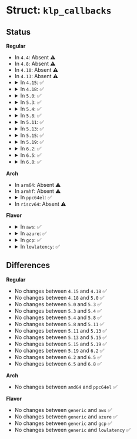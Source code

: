 # Struct: <code>klp_callbacks</code>

## Status
<b>Regular</b>
<ul>
<li>
In <code>4.4</code>: Absent ⚠️
</li>
<li>
In <code>4.8</code>: Absent ⚠️
</li>
<li>
In <code>4.10</code>: Absent ⚠️
</li>
<li>
In <code>4.13</code>: Absent ⚠️
</li>
<li>
<details>
<summary>In <code>4.15</code>: ✅</summary>

```c
struct klp_callbacks {
    int (*pre_patch)(struct klp_object *);
    void (*post_patch)(struct klp_object *);
    void (*pre_unpatch)(struct klp_object *);
    void (*post_unpatch)(struct klp_object *);
    bool post_unpatch_enabled;
};
```
</details>
</li>
<li>
<details>
<summary>In <code>4.18</code>: ✅</summary>

```c
struct klp_callbacks {
    int (*pre_patch)(struct klp_object *);
    void (*post_patch)(struct klp_object *);
    void (*pre_unpatch)(struct klp_object *);
    void (*post_unpatch)(struct klp_object *);
    bool post_unpatch_enabled;
};
```
</details>
</li>
<li>
<details>
<summary>In <code>5.0</code>: ✅</summary>

```c
struct klp_callbacks {
    int (*pre_patch)(struct klp_object *);
    void (*post_patch)(struct klp_object *);
    void (*pre_unpatch)(struct klp_object *);
    void (*post_unpatch)(struct klp_object *);
    bool post_unpatch_enabled;
};
```
</details>
</li>
<li>
<details>
<summary>In <code>5.3</code>: ✅</summary>

```c
struct klp_callbacks {
    int (*pre_patch)(struct klp_object *);
    void (*post_patch)(struct klp_object *);
    void (*pre_unpatch)(struct klp_object *);
    void (*post_unpatch)(struct klp_object *);
    bool post_unpatch_enabled;
};
```
</details>
</li>
<li>
<details>
<summary>In <code>5.4</code>: ✅</summary>

```c
struct klp_callbacks {
    int (*pre_patch)(struct klp_object *);
    void (*post_patch)(struct klp_object *);
    void (*pre_unpatch)(struct klp_object *);
    void (*post_unpatch)(struct klp_object *);
    bool post_unpatch_enabled;
};
```
</details>
</li>
<li>
<details>
<summary>In <code>5.8</code>: ✅</summary>

```c
struct klp_callbacks {
    int (*pre_patch)(struct klp_object *);
    void (*post_patch)(struct klp_object *);
    void (*pre_unpatch)(struct klp_object *);
    void (*post_unpatch)(struct klp_object *);
    bool post_unpatch_enabled;
};
```
</details>
</li>
<li>
<details>
<summary>In <code>5.11</code>: ✅</summary>

```c
struct klp_callbacks {
    int (*pre_patch)(struct klp_object *);
    void (*post_patch)(struct klp_object *);
    void (*pre_unpatch)(struct klp_object *);
    void (*post_unpatch)(struct klp_object *);
    bool post_unpatch_enabled;
};
```
</details>
</li>
<li>
<details>
<summary>In <code>5.13</code>: ✅</summary>

```c
struct klp_callbacks {
    int (*pre_patch)(struct klp_object *);
    void (*post_patch)(struct klp_object *);
    void (*pre_unpatch)(struct klp_object *);
    void (*post_unpatch)(struct klp_object *);
    bool post_unpatch_enabled;
};
```
</details>
</li>
<li>
<details>
<summary>In <code>5.15</code>: ✅</summary>

```c
struct klp_callbacks {
    int (*pre_patch)(struct klp_object *);
    void (*post_patch)(struct klp_object *);
    void (*pre_unpatch)(struct klp_object *);
    void (*post_unpatch)(struct klp_object *);
    bool post_unpatch_enabled;
};
```
</details>
</li>
<li>
<details>
<summary>In <code>5.19</code>: ✅</summary>

```c
struct klp_callbacks {
    int (*pre_patch)(struct klp_object *);
    void (*post_patch)(struct klp_object *);
    void (*pre_unpatch)(struct klp_object *);
    void (*post_unpatch)(struct klp_object *);
    bool post_unpatch_enabled;
};
```
</details>
</li>
<li>
<details>
<summary>In <code>6.2</code>: ✅</summary>

```c
struct klp_callbacks {
    int (*pre_patch)(struct klp_object *);
    void (*post_patch)(struct klp_object *);
    void (*pre_unpatch)(struct klp_object *);
    void (*post_unpatch)(struct klp_object *);
    bool post_unpatch_enabled;
};
```
</details>
</li>
<li>
<details>
<summary>In <code>6.5</code>: ✅</summary>

```c
struct klp_callbacks {
    int (*pre_patch)(struct klp_object *);
    void (*post_patch)(struct klp_object *);
    void (*pre_unpatch)(struct klp_object *);
    void (*post_unpatch)(struct klp_object *);
    bool post_unpatch_enabled;
};
```
</details>
</li>
<li>
<details>
<summary>In <code>6.8</code>: ✅</summary>

```c
struct klp_callbacks {
    int (*pre_patch)(struct klp_object *);
    void (*post_patch)(struct klp_object *);
    void (*pre_unpatch)(struct klp_object *);
    void (*post_unpatch)(struct klp_object *);
    bool post_unpatch_enabled;
};
```
</details>
</li>
</ul>
<b>Arch</b>
<ul>
<li>
In <code>arm64</code>: Absent ⚠️
</li>
<li>
In <code>armhf</code>: Absent ⚠️
</li>
<li>
<details>
<summary>In <code>ppc64el</code>: ✅</summary>

```c
struct klp_callbacks {
    int (*pre_patch)(struct klp_object *);
    void (*post_patch)(struct klp_object *);
    void (*pre_unpatch)(struct klp_object *);
    void (*post_unpatch)(struct klp_object *);
    bool post_unpatch_enabled;
};
```
</details>
</li>
<li>
In <code>riscv64</code>: Absent ⚠️
</li>
</ul>
<b>Flavor</b>
<ul>
<li>
<details>
<summary>In <code>aws</code>: ✅</summary>

```c
struct klp_callbacks {
    int (*pre_patch)(struct klp_object *);
    void (*post_patch)(struct klp_object *);
    void (*pre_unpatch)(struct klp_object *);
    void (*post_unpatch)(struct klp_object *);
    bool post_unpatch_enabled;
};
```
</details>
</li>
<li>
<details>
<summary>In <code>azure</code>: ✅</summary>

```c
struct klp_callbacks {
    int (*pre_patch)(struct klp_object *);
    void (*post_patch)(struct klp_object *);
    void (*pre_unpatch)(struct klp_object *);
    void (*post_unpatch)(struct klp_object *);
    bool post_unpatch_enabled;
};
```
</details>
</li>
<li>
<details>
<summary>In <code>gcp</code>: ✅</summary>

```c
struct klp_callbacks {
    int (*pre_patch)(struct klp_object *);
    void (*post_patch)(struct klp_object *);
    void (*pre_unpatch)(struct klp_object *);
    void (*post_unpatch)(struct klp_object *);
    bool post_unpatch_enabled;
};
```
</details>
</li>
<li>
<details>
<summary>In <code>lowlatency</code>: ✅</summary>

```c
struct klp_callbacks {
    int (*pre_patch)(struct klp_object *);
    void (*post_patch)(struct klp_object *);
    void (*pre_unpatch)(struct klp_object *);
    void (*post_unpatch)(struct klp_object *);
    bool post_unpatch_enabled;
};
```
</details>
</li>
</ul>

## Differences
<b>Regular</b>
<ul>
<li>
No changes between <code>4.15</code> and <code>4.18</code> ✅
</li>
<li>
No changes between <code>4.18</code> and <code>5.0</code> ✅
</li>
<li>
No changes between <code>5.0</code> and <code>5.3</code> ✅
</li>
<li>
No changes between <code>5.3</code> and <code>5.4</code> ✅
</li>
<li>
No changes between <code>5.4</code> and <code>5.8</code> ✅
</li>
<li>
No changes between <code>5.8</code> and <code>5.11</code> ✅
</li>
<li>
No changes between <code>5.11</code> and <code>5.13</code> ✅
</li>
<li>
No changes between <code>5.13</code> and <code>5.15</code> ✅
</li>
<li>
No changes between <code>5.15</code> and <code>5.19</code> ✅
</li>
<li>
No changes between <code>5.19</code> and <code>6.2</code> ✅
</li>
<li>
No changes between <code>6.2</code> and <code>6.5</code> ✅
</li>
<li>
No changes between <code>6.5</code> and <code>6.8</code> ✅
</li>
</ul>
<b>Arch</b>
<ul>
<li>
No changes between <code>amd64</code> and <code>ppc64el</code> ✅
</li>
</ul>
<b>Flavor</b>
<ul>
<li>
No changes between <code>generic</code> and <code>aws</code> ✅
</li>
<li>
No changes between <code>generic</code> and <code>azure</code> ✅
</li>
<li>
No changes between <code>generic</code> and <code>gcp</code> ✅
</li>
<li>
No changes between <code>generic</code> and <code>lowlatency</code> ✅
</li>
</ul>
